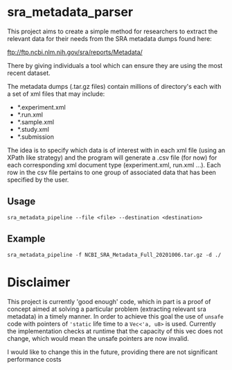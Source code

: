 # sra_metadata_parser

This project aims to create a simple method for researchers to extract the relevant
data for their needs from the SRA metadata dumps found here: 

ftp://ftp.ncbi.nlm.nih.gov/sra/reports/Metadata/

There by giving individuals a tool which can ensure they are using the most recent dataset.

The metadata dumps (.tar.gz files) contain millions of directory's each with a set of xml files 
that may include:

- *.experiment.xml
- *.run.xml
- *.sample.xml
- *.study.xml
- *.submission

The idea is to specify which data is of interest with in each xml file (using an XPath like strategy)
and the program will generate a .csv file (for now) for each corresponding xml document type 
(experiment.xml, run.xml ...). Each row in the csv file pertains to one group of associated data that
has been specified by the user.

## Usage

    sra_metadata_pipeline --file <file> --destination <destination>

## Example 

    sra_metadata_pipeline -f NCBI_SRA_Metadata_Full_20201006.tar.gz -d ./
    
    
# Disclaimer 

This project is currently 'good enough' code, which in part is a proof of concept
aimed at solving a particular problem (extracting relevant sra metadata) in a timely
manner. In order to achieve this goal the use of `unsafe` code with pointers of `'static`
life time to a `Vec<'a, u8>` is used. Currently the implementation checks at runtime that
the capacity of this vec does not change, which would mean the unsafe pointers are now invalid.

I would like to change this in the future, providing there are not significant performance costs

